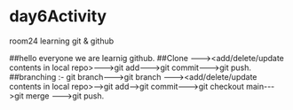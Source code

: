 # day6Activity
room24 learning git &amp; github

##hello everyone we are learnig github.
##Clone ---><add/delete/update contents in local repo>--->git add--->git commit--->git push.
##branching :- git branch--->git branch <branch name>---><add/delete/update contents in <new branch> local repo>-->git add-->git commit--->git checkout main--->git merge <branch                  name>--->git push.
